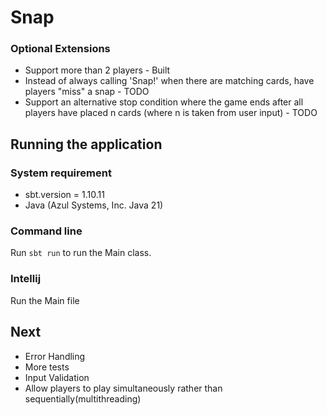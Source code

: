 
# Snap

### Optional Extensions
* Support more than 2 players - Built
* Instead of always calling 'Snap!' when there are matching cards, have players "miss" a snap - TODO
* Support an alternative stop condition where the game ends after all players have placed n cards (where n is taken from user input) - TODO

## Running the application

### System requirement
  - sbt.version = 1.10.11
  - Java (Azul Systems, Inc. Java 21)
### Command line 
Run `sbt run` to run the Main class.
### Intellij
Run the Main file

## Next
- Error Handling
- More tests
- Input Validation
- Allow players to play simultaneously rather than sequentially(multithreading)
